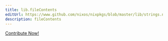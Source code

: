 ```yaml
---
title: lib.fileContents
editUrl: https://www.github.com/nixos/nixpkgs/blob/master/lib/strings.nix#L1477C18
description: fileContents
---
```


<a href="https://www.github.com/nixos/nixpkgs/blob/master/lib/strings.nix#L1477C18">Contribute Now!</a>

